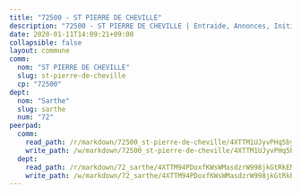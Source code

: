 ```yaml
---
title: "72500 - ST PIERRE DE CHEVILLE"
description: "72500 - ST PIERRE DE CHEVILLE | Entraide, Annonces, Initiatives"
date: 2020-01-11T14:09:21+09:00
collapsible: false
layout: commune
comm:
  nom: "ST PIERRE DE CHEVILLE"
  slug: st-pierre-de-cheville
  cp: "72500"
dept:
  nom: "Sarthe"
  slug: sarthe
  num: "72"
peerpad:
  comm:
    read_path: /r/markdown/72500_st-pierre-de-cheville/4XTTM1UJyvPHq5byFU5XbcsjzoeAQUnrVxbHRgxyFqN6hnqiN
    write_path: /w/markdown/72500_st-pierre-de-cheville/4XTTM1UJyvPHq5byFU5XbcsjzoeAQUnrVxbHRgxyFqN6hnqiN-K3TgTmkXqGTW6cck8gwg28v9hRhnL2NL5GeyhAAu5aDFsWGKVCFhrMtSNHCXnuQzbTFXEhvD9VTWweT59voeBpFny1JHKaJZi9MXpx2dZR4P8FiVAt6Tac2aKcchnLk8fvFcKTQi
  dept:
    read_path: /r/markdown/72_sarthe/4XTTM94PDoxfKWsWMasdzrW998jkGtRkEM3CSUC42xSpuJKZ5
    write_path: /w/markdown/72_sarthe/4XTTM94PDoxfKWsWMasdzrW998jkGtRkEM3CSUC42xSpuJKZ5-K3TgTpjFyG67yVeuXvSAfSYzY4Yx2FMtDhgpv5HM2EDBJRVMn95z33xx4XjRNYNVaVsBPQ1t4pG9MoyNqwTqa8mcnEUB8rK4BMVbvUhCtGWCPSFnDCaT8GJTyimDgsCirLN3zswh
---
```


